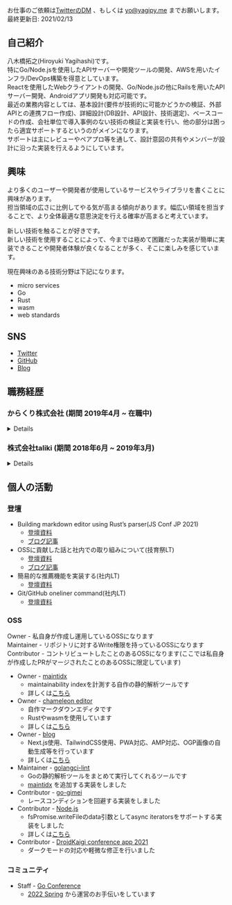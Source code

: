 お仕事のご依頼は[TwitterのDM](https://twitter.com/messages/compose?recipient_id=812979422554779648) 、もしくは yo@yagipy.me までお願いします。  
最終更新日: 2021/02/13

## 自己紹介
八木橋拓之(Hiroyuki Yagihashi)です。  
特にGo/Node.jsを使用したAPIサーバーや開発ツールの開発、AWSを用いたインフラ/DevOps構築を得意としています。  
Reactを使用したWebクライアントの開発、Go/Node.jsの他にRailsを用いたAPIサーバー開発、Androidアプリ開発も対応可能です。  
最近の業務内容としては、基本設計(要件が技術的に可能かどうかの検証、外部APIとの連携フロー作成)、詳細設計(DB設計、API設計、技術選定)、ベースコードの作成、会社単位で導入事例のない技術の検証と実装を行い、他の部分は困ったら適宜サポートするというのがメインになります。  
サポートは主にレビューやペアプロ等を通して、設計意図の共有やメンバーが設計に沿った実装を行えるようにしています。

## 興味
より多くのユーザーや開発者が使用しているサービスやライブラリを書くことに興味があります。  
担当領域の広さに比例してやる気が高まる傾向があります。幅広い領域を担当することで、より全体最適な意思決定を行える確率が高まると考えています。  

新しい技術を触ることが好きです。  
新しい技術を使用することによって、今までは極めて困難だった実装が簡単に実装できることや開発者体験が良くなることが多く、そこに楽しみを感じています。

現在興味のある技術分野は下記になります。
- micro services
- Go
- Rust
- wasm
- web standards

## SNS
- [Twitter](https://twitter.com/yagipy_)
- [GitHub](https://github.com/yagipy)
- [Blog](https://blog.yagipy.me)

## 職務経歴
### からくり株式会社 (期間 2019年4月 ~ 在職中)
<details>

2019年4月に新卒入社。  
テックリード(Webフロントエンド/バックエンド)、教育グループリーダー、ソフトウェアエンジニアを担当。

#### テックリードとして
<details>

Webフロントエンド/バックエンドに関する意思決定や設計、技術選定、レビューを担当。

- open apiやGraphQL、gRPCを使用したスキーマ駆動開発の導入
  - GraphQL(gqlgen, graphql-ruby, apollo-client)の導入
  - gRPCの導入(ruby, golangのサービス間通信、grpc-gatewayを使用したHTTP通信の提供)
- terraformを使用したIaCの導入
- Next.jsの導入
- Recoilの導入
- ECS on Fargateを使用した本番環境のDocker化
  - 開発環境でのみ使用されていたDockerを本番環境に導入
</details>

#### 教育グループリーダーとして
<details>

教育グループには各プラットフォームのテックリードが参加しており、会社レベルでの教育に関する施策の立案や実行を担当。  
エンジニア評価制度に関しても作成。
主に行った施策は下記になります。

- KPIの立案・作成・運用
- コンピテンシーマトリクスの立案・作成・運用
- エンジニアメンターシップ制度の立案・作成・実施・運用
- 研修制度のプラッシュアップ
- テックリードによる塾形式の勉強会の立案・実施
- ライブラリ/設計比較検討会の立案・実施
</details>

#### ソフトウェアエンジニアとして
<details style="background-color:gray">

抜粋しています。  
詳細については下記ブログにまとめています。  
[2021年の詳細](https://blog.yagipy.me/2021-in-review)  
[2020年の詳細](https://blog.yagipy.me/2020-in-review)

### オンライン診療アプリ(2021/11~現在)

#### 概要  
オンライン診療を行うアプリ。

#### 役割  
- Webフロントエンド、バックエンドのエンジニアリード
  - 要件定義(お客さんとのMTG、技術的な部分に関しての質問回答)
  - 基本設計(要件が技術的に可能かどうかの検証、外部APIとの連携フロー構築)
  - 詳細設計(DB設計、API設計、技術選定)
  - ベースコードの作成
  - 会社単位で導入事例のない技術の検証と実装
- Webフロントエンド、バックエンドのプロジェクトマネジメント(メンバー数5名)
  - スケジュール、進捗管理
  - 品質管理(レビュー、ペアプロ、テスト)
  - 業務委託面談

#### 技術
- Go
  - gqlgen
  - ent
- AWS
  - ECS on Fargate
  - Aurora
- React
  - vite
  - ChakraUI

#### 担当業務  
- gqlgen、entを使用したベースコードの構築

### 工事現場での無傷事故報告アプリ(2021/06~現在)

<概要>  
工事現場で無傷事故が発生した際に報告を行うモバイルアプリ、報告された内容を確認するWeb画面を作成しました。
今まで会社で使用していたサーバーサイドの言語はRubyとTypeScriptでしたが、この案件で初めてGoを導入しました。  
ただ、社内でGoを書ける人が少なかったので、アプリケーションレイヤをマイクロサービス化し部分的かつ段階的にGoを導入していきました。  
具体的にはゲートウェイサーバーはGo、他のサーバーは書けるメンバーが多く社内に知見がたまっているという点でRubyを採用しました。  
サービス間の通信はgRPCを使用しています。  
grpc-gatewayを使用して各クライアント(Webフロント、iOS、Android)にはREST APIを提供する形を取りました。  
このことによってgRPCを導入した影響を最小限にしつつ、スキーマファーストな開発を導入することに成功しました。  
インフラについても、今まではAWS EC2にAnsibleでプロビジョニングする形でしたが、サーバーレスかつコンテナ化を実現したいという理由で、ECS on Fargate上に構築しました。  
サーバーレスかつコンテナ化することで、インフラ管理コストの大幅な軽減、AutoScalingの容易化及び高速化、ベンダーロックインの回避を実現できました。

<役割>  
- Webフロントエンド、バックエンドのエンジニアリード
  - 要件定義(お客さんとのMTG、技術的な部分に関しての質問回答)
  - 基本設計(要件が技術的に可能かどうかの検証)
  - 詳細設計(技術選定)
  - ベースコードの作成
  - 会社単位で導入事例のない技術の検証と実装
- Webフロントエンド、バックエンドのプロジェクトマネジメント(メンバー数2名)
  - スケジュール、進捗管理
  - 品質管理(レビュー、ペアプロ、テスト)

<技術>  
- grpc-gateway
- Go
- Ruby

<担当業務>  


### 認証認可基盤システム(2020/10~現在)

<概要>  
管理画面とAPI開発がメインでした。(APIは15本あります。)  
管理画面がセキュリテイ要件を満たすためにEC2ホスティング、API側はAPI Gateway + Lambdaのマイクロサービス構成です。DBはRDSです。(コネクション管理はRDS Proxyを使用しています。)  
最初は取引会社さんの方でもAWSWebコンソールでインフラを変更する可能性があるということだったので、API全体の管理ライブラリは導入せず、デプロイや環境変数の切り替えはシェルスクリプトを使用していました。  
Serverless FrameworkやAWS SAMはインフラの設定に意図しない変更が出てしまうことを懸念して導入を見送っていました。  
ですが、取引会社さんの方で変更する部分が大体分かってきたというのもあり、大きな機能追加開発が入るタイミングでServerless Frameworkを導入しました。  
導入によって基盤全体の見通しが良くなっただけではなく、属人化の排除、インフラ設定の共通化、テスト環境と開発環境での実行が容易に出来るようになりました。   

<役割>
- Webフロントエンド、バックエンドのエンジニアリード
  - 要件定義(お客さんとのMTG、技術的な部分に関しての質問回答)
  - 基本設計(要件が技術的に可能かどうかの検証)
  - 詳細設計(技術選定)
  - ベースコードの作成
  - 会社単位で導入事例のない技術の検証と実装
- Webフロントエンド、バックエンドのプロジェクトマネジメント(メンバー数2名)
  - スケジュール、進捗管理
  - 品質管理(レビュー、ペアプロ、テスト)

<技術>  
- Serverless Framework
- Node.js(TypeScript)
  - prisma
- AWS
  - Lambda
  - API Gateway
  - EC2(踏み台サーバー、管理画面のホスティングサーバーとして使用)
  - RDS
  - RDS Proxy
- React
  - Next.js
  - TailwindCSS

<担当業務>
 

### 大手ハウスメーカー顧客管理サービス(2020/2 ~ 2020/6)

Web フロント(React)/バックエンド(Rails)を担当しました。  
主に React を使用して Web クライアントの実装を行っていました。  
react-pdf を使用したクライアント側での PDF 生成、複数ファイルのアップロード機能、react-table を使用した週次カレンダー機能等を実装しました。  
APIサーバーについてもいくつかAPIを実装しており、各区分ごとにソートを行う処理やパフォーマンスの最適化などを行いました。

### 大手メガネメーカー店舗向けサービス(2020/1 ~ 2020/9)

バックエンド(Rails)/Android(Java)をメインに開発してました。  
Railsアップグレード(4.2->5.2)、総合決済サービスを使用した決済機能のベース実装等を担当しました。
Android は楽天Pay、LINEPayの決済機能、クレジットカードのカメラ読み取り機能の実装を担当しました。

### 宿泊者管理サービス(2020/6 ~ 2020/9)

Webフロント/バックのリードとして、技術選定からアーキテクト、実装まで一通りの工程を担当しました。
Rails を使用した GraphQL サーバー構築、Next.js を使用した Web クライアント構築、terraform でのインフラ構築を担当しました。

</details>
</details>

### 株式会社taliki (期間 2018年6月 ~ 2019年3月)
<details>

インターンとして参画。  
SNS上で応援を集められるサービス「[ちあちあ](https://prtimes.jp/main/html/rd/p/000000003.000036295.html) 」のインフラ構築を担当。

#### 使用技術
- AWS
  - EC2
  - ELB
  - Route53
  - etc...
- Nginx
- PostgreSQL

#### 職務内容
- EC2上にDjango実行環境の構築
  - DB: PostgreSQL
  - Webサーバー: Nginx
- お名前.comからRoute53へのドメイン移管
- お名前.comからRoute53へDNSを変更

</details>

## 個人の活動
### 登壇
- Building markdown editor using Rust’s parser(JS Conf JP 2021)
  - [登壇資料](https://speakerdeck.com/yagipy/building-markdown-editor-using-rusts-parser)
  - [ブログ記事](https://blog.yagipy.me/jsconfjp-2021)
- OSSに貢献した話と社内での取り組みについて(技育祭LT)
  - [登壇資料](https://speakerdeck.com/yagipy/ossnigong-xian-sitahua-toshe-nei-tefalsequ-rizu-minituite)
  - [ブログ記事](https://blog.yagipy.me/geeksai-lt)
- 簡易的な推薦機能を実装する(社内LT)
  - [登壇資料](https://speakerdeck.com/yagipy/jian-yi-de-natui-jian-ji-neng-woshi-zhuang-suru)
- Git/GitHub oneliner command(社内LT)
  - [登壇資料](https://speakerdeck.com/yagipy/github-oneliner-command)

### OSS
Owner - 私自身が作成し運用しているOSSになります  
Maintainer - リポジトリに対するWrite権限を持っているOSSになります  
Contributor - コントリビュートしたことのあるOSSになります(ここでは私自身が作成したPRがマージされたことのあるOSSに限定しています)

- Owner - [maintidx](https://github.com/yagipy/maintidx)
  - maintainability indexを計測する自作の静的解析ツールです
  - 詳しくは[こちら](https://blog.yagipy.me/analyze-maintainability-index)
- Owner - [chameleon editor](https://cameleon-editor.netlify.app/)
  - 自作マークダウンエディタです
  - Rustやwasmを使用しています
  - 詳しくは[こちら](https://blog.yagipy.me/md-editor-with-rust-parser-on-the-web)
- Owner - [blog](https://blog.yagipy.me/)
  - Next.js使用、TailwindCSS使用、PWA対応、AMP対応、OGP画像の自動生成等を行っています
  - 詳しくは[こちら](https://blog.yagipy.me/build-blog)
- Maintainer - [golangci-lint](https://github.com/golangci/golangci-lint)
  - Goの静的解析ツールをまとめて実行してくれるツールです
  - [maintidx](https://github.com/yagipy/maintidx) を追加する実装をしました
- Contributor - [go-gimei](https://github.com/mattn/go-gimei)
  - レースコンディションを回避する実装をしました
- Contributor - [Node.js](https://github.com/nodejs/node)
  - fsPromise.writeFileのdata引数としてasync iteratorsをサポートする実装をしました
  - 詳しくは[こちら](https://blog.yagipy.me/nodejs-writefile-support-async-iterators)
- Contributor - [DroidKaigi conference app 2021](https://github.com/DroidKaigi/conference-app-2021)
  - ダークモードの対応や軽微な修正を行いました

### コミュニティ
- Staff - [Go Conference](https://gocon.jp) 
  - [2022 Spring](https://gocon.jp/2022spring/) から運営のお手伝いをしています
